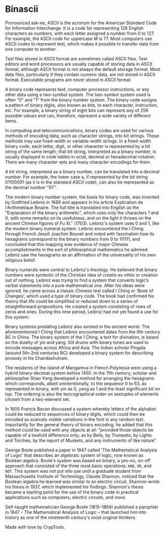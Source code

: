 # Binascii

Pronounced ask-ee, ASCII is the acronym for the American Standard Code for Information Interchange. It is a code for representing 128 English characters as numbers, with each letter assigned a number from 0 to 127. For example, the ASCII code for uppercase M is 77. Most computers use ASCII codes to represent text, which makes it possible to transfer data from one computer to another.

Text files stored in ASCII format are sometimes called ASCII files. Text editors and word processors are usually capable of storing data in ASCII format, although ASCII format is not always the default storage format. Most data files, particularly if they contain numeric data, are not stored in ASCII format. Executable programs are never stored in ASCII format.

A binary code represents text, computer processor instructions, or any other data using a two-symbol system. The two-symbol system used is often "0" and "1" from the binary number system. The binary code assigns a pattern of binary digits, also known as bits, to each character, instruction, etc. For example, a binary string of eight bits can represent any of 256 possible values and can, therefore, represent a wide variety of different items.

In computing and telecommunications, binary codes are used for various methods of encoding data, such as character strings, into bit strings. Those methods may use fixed-width or variable-width strings. In a fixed-width binary code, each letter, digit, or other character is represented by a bit string of the same length; that bit string, interpreted as a binary number, is usually displayed in code tables in octal, decimal or hexadecimal notation. There are many character sets and many character encodings for them.

A bit string, interpreted as a binary number, can be translated into a decimal number. For example, the lower case a, if represented by the bit string 01100001 (as it is in the standard ASCII code), can also be represented as the decimal number "97".

The modern binary number system, the basis for binary code, was invented by Gottfried Leibniz in 1689 and appears in his article Explication de l'Arithmétique Binaire. The full title is translated into English as the "Explanation of the binary arithmetic", which uses only the characters 1 and 0, with some remarks on its usefulness, and on the light it throws on the ancient Chinese figures of Fu Xi." (1703). Leibniz's system uses 0 and 1, like the modern binary numeral system. Leibniz encountered the I Ching through French Jesuit Joachim Bouvet and noted with fascination how its hexagrams correspond to the binary numbers from 0 to 111111, and concluded that this mapping was evidence of major Chinese accomplishments in the sort of philosophical mathematics he admired. Leibniz saw the hexagrams as an affirmation of the universality of his own religious belief.

Binary numerals were central to Leibniz's theology. He believed that binary numbers were symbolic of the Christian idea of creatio ex nihilo or creation out of nothing. Leibniz was trying to find a system that converts logic’s verbal statements into a pure mathematical one. After his ideas were ignored, he came across a classic Chinese text called I Ching or ‘Book of Changes’, which used a type of binary code. The book had confirmed his theory that life could be simplified or reduced down to a series of straightforward propositions. He created a system consisting of rows of zeros and ones. During this time period, Leibniz had not yet found a use for this system.

Binary systems predating Leibniz also existed in the ancient world. The aforementioned I Ching that Leibniz encountered dates from the 9th century BC in China. The binary system of the I Ching, a text for divination, is based on the duality of yin and yang. Slit drums with binary tones are used to encode messages across Africa and Asia. The Indian scholar Pingala (around 5th–2nd centuries BC) developed a binary system for describing prosody in his Chandashutram.

The residents of the island of Mangareva in French Polynesia were using a hybrid binary-decimal system before 1450. In the 11th century, scholar and philosopher Shao Yong developed a method for arranging the hexagrams which corresponds, albeit unintentionally, to the sequence 0 to 63, as represented in binary, with yin as 0, yang as 1 and the least significant bit on top. The ordering is also the lexicographical order on sextuples of elements chosen from a two-element set.

In 1605 Francis Bacon discussed a system whereby letters of the alphabet could be reduced to sequences of binary digits, which could then be encoded as scarcely visible variations in the font in any random text. Importantly for the general theory of binary encoding, he added that this method could be used with any objects at all: "provided those objects be capable of a twofold difference only; as by Bells, by Trumpets, by Lights and Torches, by the report of Muskets, and any instruments of like nature".

George Boole published a paper in 1847 called 'The Mathematical Analysis of Logic' that describes an algebraic system of logic, now known as Boolean algebra. Boole's system was based on binary, a yes-no, on-off approach that consisted of the three most basic operations: `AND`, `OR`, and `NOT`. This system was not put into use until a graduate student from Massachusetts Institute of Technology, Claude Shannon, noticed that the Boolean algebra he learned was similar to an electric circuit. Shannon wrote his thesis in 1937, which implemented his findings. Shannon's thesis became a starting point for the use of the binary code in practical applications such as computers, electric circuits, and more.

Self-taught mathematician George Boole (1815–1864) published a pamphlet in 1847 – The Mathematical Analysis of Logic – that launched him into history as one of the nineteenth century's most original thinkers.

Made with love by CrypTools.
